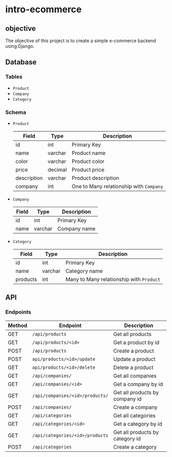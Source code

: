 # intro-ecommerce

## objective

The objective of this project is to create a simple e-commerce backend using Django.

## Database

### Tables

- `Product`
- `Company`
- `Category`

### Schema

- `Product`

    | Field | Type | Description |
    | --- | --- | --- |
    | id | int | Primary Key |
    | name | varchar | Product name |
    | color | varchar | Product color |
    | price | decimal | Product price |
    | description | varchar | Product description |
    | company | int | One to Many relationship with `Company` |

- `Company`

    | Field | Type | Description |
    | --- | --- | --- |
    | id | int | Primary Key |
    | name | varchar | Company name |

- `Category`

    | Field | Type | Description |
    | --- | --- | --- |
    | id | int | Primary Key |
    | name | varchar | Category name |
    | products | int | Many to Many relationship with `Product` |

## API

### Endpoints

| Method | Endpoint | Description |
| --- | --- | --- |
| GET | `/api/products` | Get all products |
| GET | `/api/products/<id>` | Get a product by id |
| POST | `/api/products` | Create a product |
| POST | `api/products/<id>/update` | Update a product |
| GET | `api/products/<id>/delete` | Delete a product |
| GET | `/api/companies/` | Get all companies |
| GET | `/api/companies/<id>` | Get a company by id |
| GET | `/api/companies/<id>/products/` | Get all products by company id |
| POST | `/api/companies/` | Create a company |
| GET | `/api/categories` | Get all categories |
| GET | `/api/categories/<id>` | Get a category by id |
| GET | `/api/categories/<id>/products` | Get all products by category id |
| POST | `/api/categories` | Create a category |